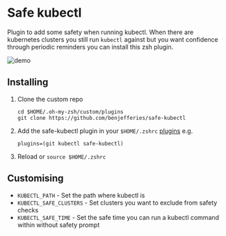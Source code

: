 # Safe kubectl

Plugin to add some safety when running kubectl. When there are kubernetes clusters you still run `kubectl` against but you want confidence through periodic reminders you can install this zsh plugin.

![demo](https://imgur.com/download/dnQmn9C)

## Installing
1. Clone the custom repo
    ```
    cd $HOME/.oh-my-zsh/custom/plugins
    git clone https://github.com/benjefferies/safe-kubectl
    ```
1.  Add the safe-kubectl plugin in your `$HOME/.zshrc` [plugins](https://github.com/robbyrussell/oh-my-zsh/wiki/Plugins) e.g.
    ```
    plugins=(git kubectl safe-kubectl)
    ```
1. Reload or `source $HOME/.zshrc`

## Customising

* `KUBECTL_PATH` - Set the path where kubectl is
* `KUBECTL_SAFE_CLUSTERS` - Set clusters you want to exclude from safety checks
* `KUBECTL_SAFE_TIME` - Set the safe time you can run a kubectl command within without safety prompt
